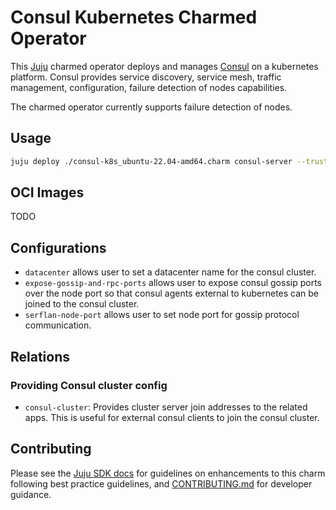 # Consul Kubernetes Charmed Operator

This [Juju](https://juju.is) charmed operator deploys and manages [Consul](https://www.consul.io/) on a kubernetes platform.
Consul provides service discovery, service mesh, traffic management, configuration, failure detection of nodes capabilities.

The charmed operator currently supports failure detection of nodes.

## Usage

```sh
juju deploy ./consul-k8s_ubuntu-22.04-amd64.charm consul-server --trust --resource consul-image=docker.io/hashicorp/consul:1.19.2
```

## OCI Images

TODO

## Configurations

* `datacenter` allows user to set a datacenter name for the consul cluster.
* `expose-gossip-and-rpc-ports` allows user to expose consul gossip ports over the node port so that consul agents external
to kubernetes can be joined to the consul cluster.
* `serflan-node-port` allows user to set node port for gossip protocol communication.

## Relations

### Providing Consul cluster config

* `consul-cluster`: Provides cluster server join addresses to the related apps.
  This is useful for external consul clients to join the consul cluster.

## Contributing

Please see the [Juju SDK docs](https://juju.is/docs/sdk) for guidelines on enhancements to this
charm following best practice guidelines, and
[CONTRIBUTING.md](https://github.com/canonical/catalogue-k8s-operator/blob/main/CONTRIBUTING.md) for developer
guidance.
